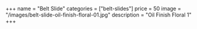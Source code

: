+++
name = "Belt Slide"
categories = ["belt-slides"]
price = 50
image = "/images/belt-slide-oil-finish-floral-01.jpg"
description = "Oil Finish Floral 1"
+++
